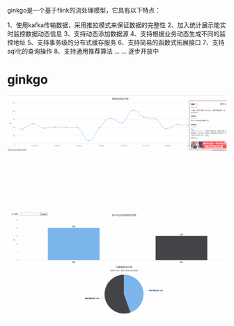 ginkgo是一个基于flink的流处理模型，它具有以下特点：

1、使用kafka传输数据，采用推拉模式来保证数据的完整性 
2、加入统计展示能实时监控数据动态信息 3、支持动态添加数据源 
4、支持根据业务动态生成不同的监控地址 
5、支持事务级的分布式缓存服务 
6、支持简易的函数式拓展接口 
7、支持sql化的查询操作 
8、支持通用推荐算法 ... ... 逐步开放中

# ginkgo


![大屏监控](https://raw.githubusercontent.com/fattyhan/cotton/master/%E6%B4%BB%E5%8A%A8%E9%87%91%E9%A2%9D%E7%A1%AE%E8%AE%A4%E7%BB%86%E5%88%99.gif)

![活动排行](https://github.com/fattyhan/cotton/blob/master/%E7%83%AD%E9%97%A8%E6%B4%BB%E5%8A%A8%E6%8E%92%E5%90%8D.gif)
